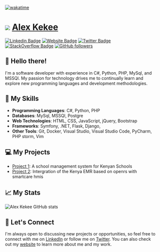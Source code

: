 [![wakatime](https://wakatime.com/badge/user/2573d11d-8fce-4d30-b2d3-4181d707f20c.svg)](https://wakatime.com/@2573d11d-8fce-4d30-b2d3-4181d707f20c)

# <img src="https://img.icons8.com/color/48/000000/github-2.png"/> [Alex Kekee](https://github.com/kyalo-kekee)

[![Linkedin Badge](https://img.shields.io/badge/-alex-kekee-1694b6262-blue?style=flat-square&logo=Linkedin&logoColor=white&link=https://www.linkedin.com/in/yourlinkedin/)](https://www.linkedin.com/in/alex-kekee-1694b6262/)
[![Website Badge](https://img.shields.io/badge/-isikeke.me-47CCCC?style=flat-square&logo=Google-Chrome&logoColor=white&link=https://isikeke.me)](https://isikeke.me)
[![Twitter Badge](https://img.shields.io/badge/-yourtwitter-1DA1F2?style=flat-square&logo=Twitter&logoColor=white&link=https://twitter.com/KekeeAlex/)](https://twitter.com/KekeeAlex/)
[![StackOverflow Badge](https://img.shields.io/badge/-yourstackoverflow-FE7A16?style=flat-square&logo=StackOverflow&logoColor=white&link=https://stackoverflow.com/users/yourstackoverflow)](https://stackoverflow.com/users/18906873/alex-kekee)
[![GitHub followers](https://img.shields.io/github/followers/kyalo-kekee.svg?style=social&label=Follow&maxAge=2592000)](https://github.com/kyalo-kekee?tab=followers)

## 👋 Hello there! 

I'm a software developer with experience in C#, Python, PHP, MySql, and MSSQl. My passion for technology drives me to continually learn and explore new programming languages and development methodologies.

## 🚀 My Skills

- **Programming Languages**: C#, Python, PHP
- **Databases**: MySql, MSSQl, Postgre
- **Web Technologies**: HTML, CSS, JavaScript, jQuery, Bootstrap
- **Frameworks**: Symfony, .NET, Flask, Django,
- **Other Tools**: Git, Docker, Visual Studio, Visual Studio Code, PyCharm, PHP storm, Vim

## 💻 My Projects

- [Project 1](https://github.com/Kyalo-kekee/Kenya-SMS-Core): A school management system for Kenyan Schools
- [Project 2](https://github.com/Kyalo-kekee/SmartCare_KEMR_API): Intergration of the Kenya EMR based on openrs with smartcare hmis


## 📈 My Stats

![Alex Kekee GitHub stats](https://github-readme-stats.vercel.app/api?username=Kyalo-Kekee&show_icons=true&theme=radical)

## 🤝 Let's Connect

I'm always open to discussing new projects or opportunities, so feel free to connect with me on [LinkedIn](https://www.linkedin.com/in/alex-kekee-1694b6262/) or follow me on [Twitter](https://twitter.com/KekeeAlex/). You can also check out my [website](https://isikeke.me) to learn more about me and my work.


<!---
Kyalo-kekee/Kyalo-kekee is a ✨ special ✨ repository because its `README.md` (this file) appears on your GitHub profile.
You can click the Preview link to take a look at your changes.
--->
